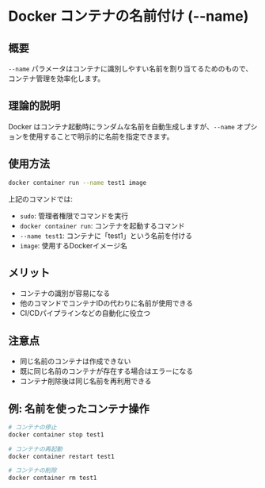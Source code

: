 # Docker コンテナの名前付け (--name)

## 概要
`--name` パラメータはコンテナに識別しやすい名前を割り当てるためのもので、コンテナ管理を効率化します。

## 理論的説明
Docker はコンテナ起動時にランダムな名前を自動生成しますが、`--name` オプションを使用することで明示的に名前を指定できます。

## 使用方法

```bash
docker container run --name test1 image
```

上記のコマンドでは:
- `sudo`: 管理者権限でコマンドを実行
- `docker container run`: コンテナを起動するコマンド
- `--name test1`: コンテナに「test1」という名前を付ける
- `image`: 使用するDockerイメージ名

## メリット

- コンテナの識別が容易になる
- 他のコマンドでコンテナIDの代わりに名前が使用できる
- CI/CDパイプラインなどの自動化に役立つ

## 注意点

- 同じ名前のコンテナは作成できない
- 既に同じ名前のコンテナが存在する場合はエラーになる
- コンテナ削除後は同じ名前を再利用できる

## 例: 名前を使ったコンテナ操作

```bash
# コンテナの停止
docker container stop test1

# コンテナの再起動
docker container restart test1

# コンテナの削除
docker container rm test1
```
